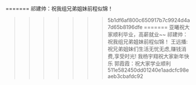 
=======
祁建帅：祝我组兄弟姐妹前程似锦！
>>>>>>> 5b1df6af800c650917b7c9924d4a7d65b8196dfe
=======
亚曦祝大家顺利毕业，高薪就业~~
祁建帅：祝我组兄弟姐妹前程似锦！
王远播: 祝兄弟姐妹们生活无忧无虑,赚钱消费,享受时光!
我杨宇翔祝大家新年快乐
郭霞霞：祝大家学业顺利
>>>>>>> 511e582450dd01240e1aadcfc98eaeb3cbafdc92

